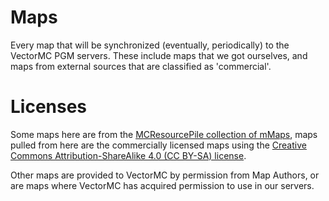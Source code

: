 # Maps
Every map that will be synchronized (eventually, periodically) to the VectorMC PGM servers. These include maps that we got ourselves, and maps from external sources that are classified as 'commercial'.

# Licenses
Some maps here are from the [MCResourcePile collection of mMaps](https://mcresourcepile.github.io/), maps pulled from here are the commercially licensed maps using the [Creative Commons Attribution-ShareAlike 4.0 (CC BY-SA) license](https://creativecommons.org/licenses/by-sa/4.0/).

Other maps are provided to VectorMC by permission from Map Authors, or are maps where VectorMC has acquired permission to use in our servers.

